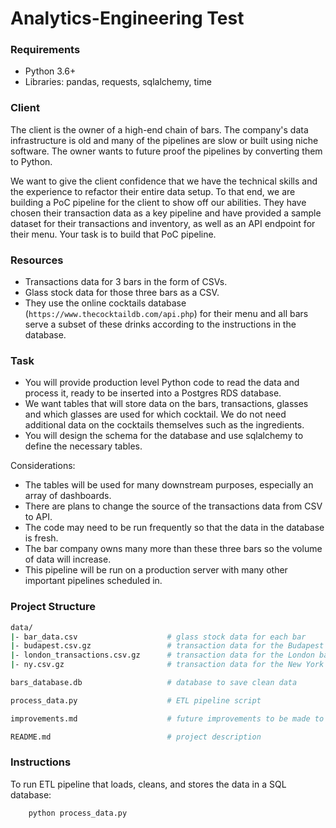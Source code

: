 # Analytics-Engineering Test

### Requirements

* Python 3.6+
* Libraries: pandas, requests, sqlalchemy, time

### Client

The client is the owner of a high-end chain of bars. The company's data infrastructure is old and many of the pipelines are slow or built using niche software. The owner wants to future proof the pipelines by converting them to Python.

We want to give the client confidence that we have the technical skills and the experience to refactor their entire data setup. To that end, we are building a PoC pipeline for the client to show off our abilities. They have chosen their transaction data as a key pipeline and have provided a sample dataset for their transactions and inventory, as well as an API endpoint for their menu. Your task is to build that PoC pipeline.

### Resources

- Transactions data for 3 bars in the form of CSVs.
- Glass stock data for those three bars as a CSV.
- They use the online cocktails database (`https://www.thecocktaildb.com/api.php`) for their menu and all bars serve a subset of these drinks according to the instructions in the database.

### Task

- You will provide production level Python code to read the data and process it, ready to be inserted into a Postgres RDS database.
- We want tables that will store data on the bars, transactions, glasses and which glasses are used for which cocktail. We do not need additional data on the cocktails themselves such as the ingredients.
- You will design the schema for the database and use sqlalchemy to define the necessary tables.

Considerations:
- The tables will be used for many downstream purposes, especially an array of dashboards.
- There are plans to change the source of the transactions data from CSV to API.
- The code may need to be run frequently so that the data in the database is fresh.
- The bar company owns many more than these three bars so the volume of data will increase.
- This pipeline will be run on a production server with many other important pipelines scheduled in.

### Project Structure
```bash
data/
|- bar_data.csv                    # glass stock data for each bar
|- budapest.csv.gz                 # transaction data for the Budapest bar
|- london_transactions.csv.gz      # transaction data for the London bar
|- ny.csv.gz                       # transaction data for the New York bar

bars_database.db                   # database to save clean data

process_data.py                    # ETL pipeline script

improvements.md                    # future improvements to be made to the pipeline

README.md                          # project description
```

### Instructions
To run ETL pipeline that loads, cleans, and stores the data in a SQL database:
```python
    python process_data.py
```
